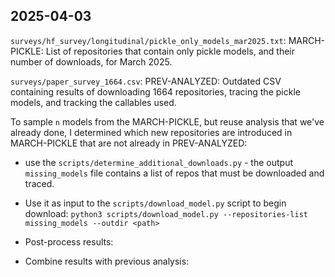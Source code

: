 ## 2025-04-03

`surveys/hf_survey/longitudinal/pickle_only_models_mar2025.txt`:
MARCH-PICKLE: List of repositories that contain only pickle models, and their
number of downloads, for March 2025.

`surveys/paper_survey_1664.csv`:
PREV-ANALYZED: Outdated CSV containing results of downloading 1664 repositories, tracing the
pickle models, and tracking the callables used.

To sample `n` models from the MARCH-PICKLE, but reuse analysis that we've
already done, I determined which new repositories are introduced in
MARCH-PICKLE that are not already in PREV-ANALYZED:
- use the `scripts/determine_additional_downloads.py` - the output
  `missing_models` file contains a list of repos that must be downloaded and
  traced.
- Use it as input to the `scripts/download_model.py` script to begin download:
  `python3 scripts/download_model.py --repositories-list missing_models --outdir <path>`
- Post-process results:

- Combine results with previous analysis:

